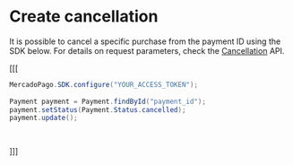 # Create cancellation

It is possible to cancel a specific purchase from the payment ID using the SDK below. For details on request parameters, check the [Cancellation](/developers/en/reference/chargebacks/_payments_payment_id/put) API.

[[[
```java
MercadoPago.SDK.configure("YOUR_ACCESS_TOKEN");
 
Payment payment = Payment.findById("payment_id");
payment.setStatus(Payment.Status.cancelled);
payment.update();

 
```
]]]